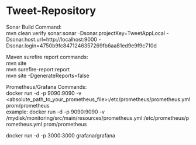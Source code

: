 # Tweet-Repository
  
Sonar Build Command:  
mvn clean verify sonar:sonar -Dsonar.projectKey=TweetAppLocal -Dsonar.host.url=http://localhost:9000 -Dsonar.login=4750b9fc8471246357269fb6aa81ed9e9f9c710d  
  
Maven surefire report commands:  
mvn site  
mvn surefire-report:report  
mvn site -DgenerateReports=false  
  
Prometheus/Grafana Commands:  
docker run -d -p 9090:9090 -v <absolute_path_to_your_prometheus_file>:/etc/prometheus/prometheus.yml prom/prometheus  
example: docker run -d -p 9090:9090 -v /mydisk/monitoring/src/main/resources/prometheus.yml:/etc/prometheus/prometheus.yml prom/prometheus  

docker run -d -p 3000:3000 grafana/grafana  
